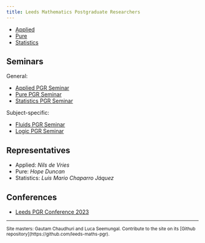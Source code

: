 ```yaml
---
title: Leeds Mathematics Postgraduate Researchers
---
```


* [Applied](/applied)
* [Pure](/pure)
* [Statistics](/statistics)


## Seminars

General:

* [Applied PGR Seminar]()
* [Pure PGR Seminar](/pure)
* [Statistics PGR Seminar](https://lmcj.xyz/stats-seminar/)

Subject-specific:

* [Fluids PGR Seminar]()
* [Logic PGR Seminar]()

## Representatives

* Applied: *Nils de Vries*
* Pure: *Hope Duncan*
* Statistics: *Luis Mario Chaparro Jáquez*

## Conferences

* [Leeds PGR Conference 2023](/conf-2023)

<hr>
<small>Site masters: Gautam Chaudhuri and Luca Seemungal. Contribute to the site on its [Github repository](https://github.com/leeds-maths-pgr).</small>

